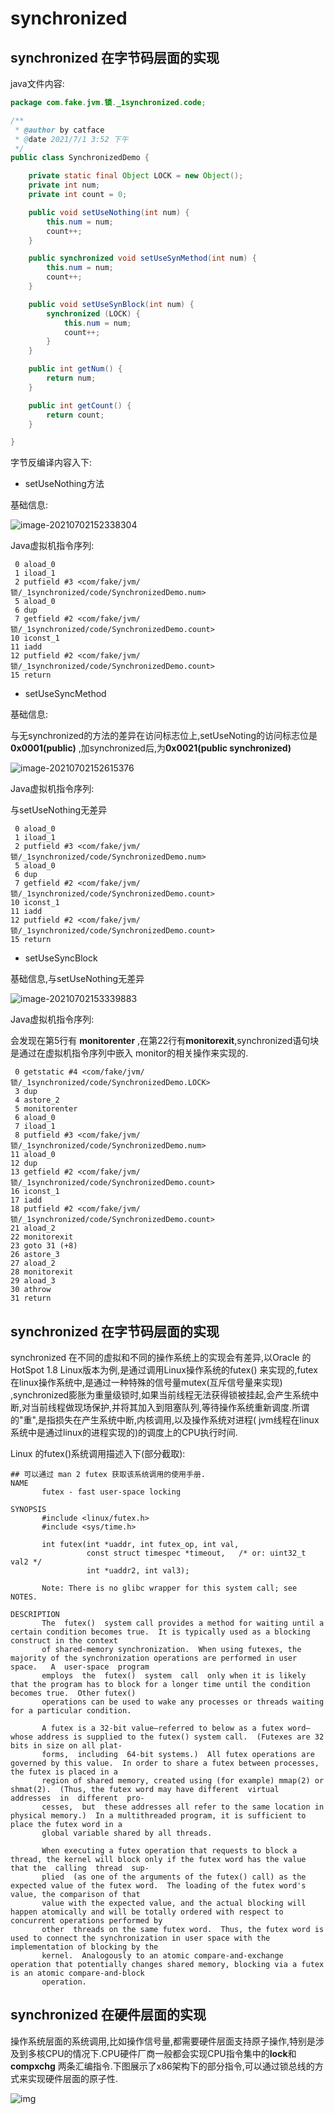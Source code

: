 # synchronized



## synchronized 在字节码层面的实现

java文件内容:

~~~java
package com.fake.jvm.锁._1synchronized.code;

/**
 * @author by catface
 * @date 2021/7/1 3:52 下午
 */
public class SynchronizedDemo {

    private static final Object LOCK = new Object();
    private int num;
    private int count = 0;

    public void setUseNothing(int num) {
        this.num = num;
        count++;
    }

    public synchronized void setUseSynMethod(int num) {
        this.num = num;
        count++;
    }

    public void setUseSynBlock(int num) {
        synchronized (LOCK) {
            this.num = num;
            count++;
        }
    }

    public int getNum() {
        return num;
    }

    public int getCount() {
        return count;
    }

}

~~~

字节反编译内容入下:

* setUseNothing方法

基础信息:

![image-20210702152338304](https://tva1.sinaimg.cn/large/008i3skNly1gs2mungoc8j317s0bstak.jpg)

Java虚拟机指令序列:

~~~shell
 0 aload_0
 1 iload_1
 2 putfield #3 <com/fake/jvm/锁/_1synchronized/code/SynchronizedDemo.num>
 5 aload_0
 6 dup
 7 getfield #2 <com/fake/jvm/锁/_1synchronized/code/SynchronizedDemo.count>
10 iconst_1
11 iadd
12 putfield #2 <com/fake/jvm/锁/_1synchronized/code/SynchronizedDemo.count>
15 return
~~~

* setUseSyncMethod

基础信息:

与无synchronized的方法的差异在访问标志位上,setUseNoting的访问标志位是 **0x0001(public)** ,加synchronized后,为**0x0021(public synchronized)**

![image-20210702152615376](https://tva1.sinaimg.cn/large/008i3skNly1gs2mxbxlilj315a0bwgnj.jpg)

Java虚拟机指令序列:

与setUseNothing无差异

~~~shell
 0 aload_0
 1 iload_1
 2 putfield #3 <com/fake/jvm/锁/_1synchronized/code/SynchronizedDemo.num>
 5 aload_0
 6 dup
 7 getfield #2 <com/fake/jvm/锁/_1synchronized/code/SynchronizedDemo.count>
10 iconst_1
11 iadd
12 putfield #2 <com/fake/jvm/锁/_1synchronized/code/SynchronizedDemo.count>
15 return
~~~

* setUseSyncBlock

基础信息,与setUseNothing无差异

![image-20210702153339883](https://tva1.sinaimg.cn/large/008i3skNly1gs2n52248kj312y0co769.jpg)

Java虚拟机指令序列:

会发现在第5行有 **monitorenter**  ,在第22行有**monitorexit**,synchronized语句块是通过在虚拟机指令序列中嵌入 monitor的相关操作来实现的.

~~~shell
 0 getstatic #4 <com/fake/jvm/锁/_1synchronized/code/SynchronizedDemo.LOCK>
 3 dup
 4 astore_2
 5 monitorenter
 6 aload_0
 7 iload_1
 8 putfield #3 <com/fake/jvm/锁/_1synchronized/code/SynchronizedDemo.num>
11 aload_0
12 dup
13 getfield #2 <com/fake/jvm/锁/_1synchronized/code/SynchronizedDemo.count>
16 iconst_1
17 iadd
18 putfield #2 <com/fake/jvm/锁/_1synchronized/code/SynchronizedDemo.count>
21 aload_2
22 monitorexit
23 goto 31 (+8)
26 astore_3
27 aload_2
28 monitorexit
29 aload_3
30 athrow
31 return
~~~

## synchronized 在字节码层面的实现

synchronized 在不同的虚拟和不同的操作系统上的实现会有差异,以Oracle 的HotSpot 1.8 Linux版本为例,是通过调用Linux操作系统的futex()
来实现的,futex在linux操作系统中,是通过一种特殊的信号量mutex(互斥信号量来实现)
,synchronized膨胀为重量级锁时,如果当前线程无法获得锁被挂起,会产生系统中断,对当前线程做现场保护,并将其加入到阻塞队列,等待操作系统重新调度.所谓的"重",是指损失在产生系统中断,内核调用,以及操作系统对进程(
jvm线程在linux系统中是通过linux的进程实现的)的调度上的CPU执行时间.

Linux 的futex()系统调用描述入下(部分截取):

~~~shell
## 可以通过 man 2 futex 获取该系统调用的使用手册.
NAME
       futex - fast user-space locking

SYNOPSIS
       #include <linux/futex.h>
       #include <sys/time.h>

       int futex(int *uaddr, int futex_op, int val,
                 const struct timespec *timeout,   /* or: uint32_t val2 */
                 int *uaddr2, int val3);

       Note: There is no glibc wrapper for this system call; see NOTES.

DESCRIPTION
       The  futex()  system call provides a method for waiting until a certain condition becomes true.  It is typically used as a blocking construct in the context
       of shared-memory synchronization.  When using futexes, the majority of the synchronization operations are performed in user  space.   A  user-space  program
       employs  the  futex()  system  call  only when it is likely that the program has to block for a longer time until the condition becomes true.  Other futex()
       operations can be used to wake any processes or threads waiting for a particular condition.

       A futex is a 32-bit value—referred to below as a futex word—whose address is supplied to the futex() system call.  (Futexes are 32 bits in size on all plat‐
       forms,  including  64-bit systems.)  All futex operations are governed by this value.  In order to share a futex between processes, the futex is placed in a
       region of shared memory, created using (for example) mmap(2) or shmat(2).  (Thus, the futex word may have different  virtual  addresses  in  different  pro‐
       cesses,  but  these addresses all refer to the same location in physical memory.)  In a multithreaded program, it is sufficient to place the futex word in a
       global variable shared by all threads.

       When executing a futex operation that requests to block a thread, the kernel will block only if the futex word has the value that the  calling  thread  sup‐
       plied  (as one of the arguments of the futex() call) as the expected value of the futex word.  The loading of the futex word's value, the comparison of that
       value with the expected value, and the actual blocking will happen atomically and will be totally ordered with respect to concurrent operations performed by
       other  threads on the same futex word.  Thus, the futex word is used to connect the synchronization in user space with the implementation of blocking by the
       kernel.  Analogously to an atomic compare-and-exchange operation that potentially changes shared memory, blocking via a futex is an atomic compare-and-block
       operation.
~~~

## synchronized 在硬件层面的实现

操作系统层面的系统调用,比如操作信号量,都需要硬件层面支持原子操作,特别是涉及到多核CPU的情况下.CPU硬件厂商一般都会实现CPU指令集中的**lock**和**compxchg**
两条汇编指令.下图展示了x86架构下的部分指令,可以通过锁总线的方式来实现硬件层面的原子性.

![img](https://tva1.sinaimg.cn/large/008i3skNly1gs2o4bx1xnj313e0u0n29.jpg)





